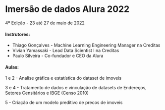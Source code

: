 # Imersão de dados Alura 2022
4º Edição - 23 até 27 de maio de 2022

#### Instrutores:
- Thiago Gonçalves - Machine Learning Engineering Manager na Creditas
- Vivian Yamassaki - Lead Data Scientist I na Creditas
- Paulo Silveira - Co-fundador e CEO da Alura


#### Aulas:
1 e 2 - Analise gráfica e estatística do dataset de imoveis

3 e 4 - Tratamento de dados e vinculação de datasets de Endereços, Setores Censitários e IBGE (Censo 2010)

5 - Criação de um modelo preditivo de precos de imoveis
